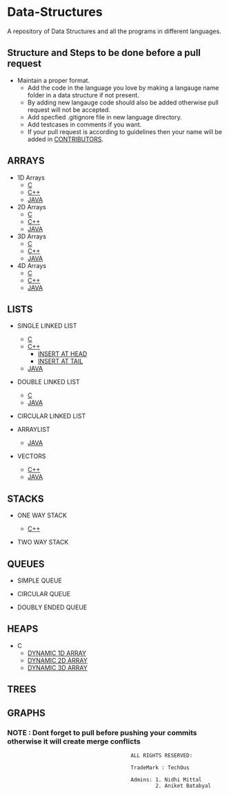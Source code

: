 # Data-Structures

A repository of Data Structures and all the programs in different languages.

## Structure and Steps to be done before a pull request

* Maintain a proper format.
  * Add the code in the language you love by making a langauge name folder in a data structure if not present.
  * By adding new langauge code should also be added otherwise pull request will not be accepted.
  * Add specfied .gitignore file in new language directory.
  * Add testcases in comments if you want.
  * If your pull request is according to guidelines then your name will be added in [CONTRIBUTORS](CONTRIBUTORS.md).

## ARRAYS

* 1D Arrays
  * [C](ARRAYS/C/1DArrays.c)
  * [C++](ARRAYS/C++/1darrays.cpp)
  * [JAVA](ARRAYS/JAVA/oneDarray.java)
* 2D Arrays
  * [C](ARRAYS/C/2DArrays.c)
  * [C++](ARRAYS/C++/2darrays.cpp)
  * [JAVA](ARRAYS/JAVA/twoDarray.java)
* 3D Arrays
  * [C](ARRAYS/C/3DArrays.c)
  * [C++](ARRAYS/C++/3darrays.cpp)
  * [JAVA](ARRAYS/JAVA/threeDarray.java)
* 4D Arrays
  * [C](ARRAYS/C/4DArrays.c)
  * [C++](ARRAYS/C++/4darrays.cpp)
  * [JAVA](ARRAYS/JAVA/fourDarray.java)

## LISTS

* SINGLE LINKED LIST
  * [C](LISTS/SINGLE/C/Main.c)
  * [C++](LISTS/SINGLE/Cpp/Main.cpp)
    * [INSERT AT HEAD](LISTS/SINGLE/Cpp/Insert_at_Head.cpp)
    * [INSERT AT TAIL](LISTS/SINGLE/Cpp/Insert_at_Tail.cpp)
  * [JAVA](LISTS/SINGLE/JAVA/Main.java)

* DOUBLE LINKED LIST
  * [C](LISTS/DOUBLE/C/Main.c)
  * [JAVA](LISTS/DOUBLE/JAVA/Main.java)

* CIRCULAR LINKED LIST

* ARRAYLIST
  * [JAVA](LISTS/ARRAYLIST/JAVA/arrayList.java)

* VECTORS
  * [C++](LISTS/VECTORS/C++/Main.cpp)
  * [JAVA](LISTS/VECTORS/JAVA/vectors.java)

## STACKS

* ONE WAY STACK
  * [C++](Stack/ONE-WAY-STACK/Cpp/anarchyMonkey-minimum_element_using_stack.cpp)

* TWO WAY STACK

## QUEUES

* SIMPLE QUEUE

* CIRCULAR QUEUE

* DOUBLY ENDED QUEUE

## HEAPS

* C
  * [DYNAMIC 1D ARRAY](HEAPS/C/dynamicarray.c)
  * [DYNAMIC 2D ARRAY](HEAPS/C/dynamic2d.c)
  * [DYNAMIC 3D ARRAY](HEAPS/C/dynamic3d.c)

## TREES

## GRAPHS

### NOTE : Dont forget to pull before pushing your commits otherwise it will create merge conflicts

                                            ALL RIGHTS RESERVED:

                                            TradeMark : TechOus

                                            Admins: 1. Nidhi Mittal
                                                    2. Aniket Batabyal
